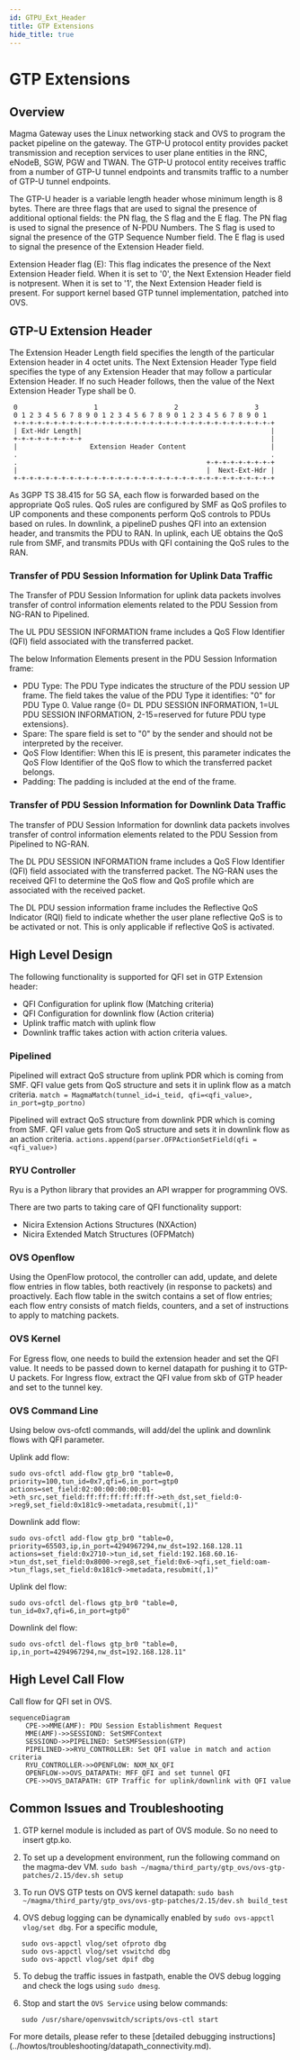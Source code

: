 ```yaml
---
id: GTPU_Ext_Header
title: GTP Extensions
hide_title: true
---
```

# GTP Extensions

## Overview

Magma Gateway uses the Linux networking stack and OVS to program the packet pipeline on the gateway. The GTP-U protocol entity provides packet transmission and reception services to user plane entities in the RNC, eNodeB, SGW, PGW and TWAN. The GTP-U protocol entity receives traffic from a number of
GTP-U tunnel endpoints and transmits traffic to a number of GTP-U tunnel endpoints.

The GTP-U header is a variable length header whose minimum length is 8 bytes. There are three flags that are used to signal the presence of additional optional fields: the PN flag, the S flag and the E flag. The PN flag is used to signal the presence of N-PDU Numbers. The S flag is used to signal the presence of the GTP Sequence Number field. The E flag is used to signal the presence of the Extension Header field.

Extension Header flag (E): This flag indicates the presence of the Next Extension Header field. When it is set to '0', the Next Extension Header field is notpresent. When it is set to '1', the Next Extension Header field is present. For support kernel based GTP tunnel implementation, patched into OVS. 

## GTP-U Extension Header

The Extension Header Length field specifies the length of the particular Extension header in 4 octet units. The Next Extension Header Type field specifies the type of any Extension Header that may follow a particular Extension Header. If no such Header follows, then the value of the
Next Extension Header Type shall be 0.

	 0                   1                   2                   3
     0 1 2 3 4 5 6 7 8 9 0 1 2 3 4 5 6 7 8 9 0 1 2 3 4 5 6 7 8 9 0 1
     +-+-+-+-+-+-+-+-+-+-+-+-+-+-+-+-+-+-+-+-+-+-+-+-+-+-+-+-+-+-+-+-+
     | Ext-Hdr Length|                                               |
     +-+-+-+-+-+-+-+-+                                               |
     |                  Extension Header Content                     |
     .                                                               .
     .                                               +-+-+-+-+-+-+-+-+
     |                                               |  Next-Ext-Hdr |
     +-+-+-+-+-+-+-+-+-+-+-+-+-+-+-+-+-+-+-+-+-+-+-+-+-+-+-+-+-+-+-+-+

As 3GPP TS 38.415 for 5G SA, each flow is forwarded based on the appropriate QoS rules. QoS rules are configured by SMF as QoS profiles to UP components and these components perform QoS controls to PDUs based on rules. In downlink, a pipelineD pushes QFI into an extension header, and transmits the PDU to RAN. In uplink, each UE obtains the QoS rule from SMF, and transmits PDUs with QFI containing the QoS rules to the RAN.

### Transfer of PDU Session Information for Uplink Data Traffic

The Transfer of PDU Session Information for uplink data packets involves transfer of control information elements related to the PDU Session from NG-RAN to Pipelined.

The UL PDU SESSION INFORMATION frame includes a QoS Flow Identifier (QFI) field associated with the transferred packet.

The below Information Elements present in the PDU Session Information frame:

- PDU Type: The PDU Type indicates the structure of the PDU session UP frame. The field takes the value of the PDU Type it identifies: "0" for PDU Type 0.
  Value range {0= DL PDU SESSION INFORMATION, 1=UL PDU SESSION INFORMATION, 2-15=reserved for future PDU type extensions}.
- Spare: The spare field is set to "0" by the sender and should not be interpreted by the receiver.
- QoS Flow Identifier: When this IE is present, this parameter indicates the QoS Flow Identifier of the QoS flow to which the transferred packet belongs.
- Padding: The padding is included at the end of the frame.

### Transfer of PDU Session Information for Downlink Data Traffic

The transfer of PDU Session Information for downlink data packets involves transfer of control information elements related to the PDU Session from Pipelined to NG-RAN.

The DL PDU SESSION INFORMATION frame includes a QoS Flow Identifier (QFI) field associated with the transferred packet. The NG-RAN uses the received QFI to determine the QoS flow and QoS profile which are associated with the received packet.

The DL PDU session information frame includes the Reflective QoS Indicator (RQI) field to indicate whether the user plane reflective QoS is to be activated or not. This is only applicable if reflective QoS is activated.

## High Level Design

The following functionality is supported for QFI set in GTP Extension header:

- QFI Configuration for uplink flow (Matching criteria)
- QFI Configuration for downlink flow (Action criteria)
- Uplink traffic match with uplink flow
- Downlink traffic takes action with action criteria values.

### Pipelined

Pipelined will extract QoS structure from uplink PDR which is coming from SMF. QFI value gets from QoS structure and sets it in uplink flow as a match criteria.
                       `match = MagmaMatch(tunnel_id=i_teid, qfi=<qfi_value>, in_port=gtp_portno)`

Pipelined will extract QoS structure from downlink PDR which is coming from SMF. QFI value gets from QoS structure and sets it in downlink flow as an action criteria.
                       `actions.append(parser.OFPActionSetField(qfi = <qfi_value>)`

### RYU Controller

Ryu is a Python library that provides an API wrapper for programming OVS.

There are two parts to taking care of QFI functionality support:

- Nicira Extension Actions Structures (NXAction)
- Nicira Extended Match Structures (OFPMatch)

### OVS Openflow

Using the OpenFlow protocol, the controller can add, update, and delete flow entries in flow tables, both reactively (in response to packets) and proactively. Each flow table in the switch contains a set of flow entries; each flow entry consists of match fields, counters, and a set of instructions to apply to matching packets.

### OVS Kernel

For Egress flow, one needs to build the extension header and set the QFI value. It needs to be passed down to kernel datapath for pushing it to GTP-U packets.
For Ingress flow, extract the QFI value from skb of GTP header and set to the tunnel key.

### OVS Command Line

Using below ovs-ofctl commands, will add/del the uplink and downlink flows with QFI parameter.

Uplink add flow:

```sudo ovs-ofctl add-flow gtp_br0 "table=0, priority=100,tun_id=0x7,qfi=6,in_port=gtp0 actions=set_field:02:00:00:00:00:01->eth_src,set_field:ff:ff:ff:ff:ff:ff->eth_dst,set_field:0->reg9,set_field:0x181c9->metadata,resubmit(,1)"```

Downlink add flow:

```sudo ovs-ofctl add-flow gtp_br0 "table=0, priority=65503,ip,in_port=4294967294,nw_dst=192.168.128.11 actions=set_field:0x2710->tun_id,set_field:192.168.60.16->tun_dst,set_field:0x8000->reg8,set_field:0x6->qfi,set_field:oam->tun_flags,set_field:0x181c9->metadata,resubmit(,1)"```

Uplink del flow:

```sudo ovs-ofctl del-flows gtp_br0 "table=0, tun_id=0x7,qfi=6,in_port=gtp0"```

Downlink del flow:

```sudo ovs-ofctl del-flows gtp_br0 "table=0, ip,in_port=4294967294,nw_dst=192.168.128.11"```

## High Level Call Flow

Call flow for QFI set in OVS.

```mermaid
sequenceDiagram
    CPE->>MME(AMF): PDU Session Establishment Request
    MME(AMF)->>SESSIOND: SetSMFContext
    SESSIOND->>PIPELINED: SetSMFSession(GTP)
    PIPELINED->>RYU_CONTROLLER: Set QFI value in match and action criteria
    RYU_CONTROLLER->>OPENFLOW: NXM_NX_QFI
    OPENFLOW->>OVS_DATAPATH: MFF_QFI and set tunnel QFI
    CPE->>OVS_DATAPATH: GTP Traffic for uplink/downlink with QFI value
```

## Common Issues and Troubleshooting

1. GTP kernel module is included as part of OVS module. So no need to insert gtp.ko.

2. To set up a development environment, run the following command on the magma-dev VM.
   ```sudo bash ~/magma/third_party/gtp_ovs/ovs-gtp-patches/2.15/dev.sh setup```

3. To run OVS GTP tests on OVS kernel datapath:
   ```sudo bash ~/magma/third_party/gtp_ovs/ovs-gtp-patches/2.15/dev.sh build_test```

4. OVS debug logging can be dynamically enabled by ```sudo ovs-appctl vlog/set dbg```.
   For a specific module,
```sudo ovs-appctl vlog/set netdev dbg
   sudo ovs-appctl vlog/set ofproto dbg
   sudo ovs-appctl vlog/set vswitchd dbg
   sudo ovs-appctl vlog/set dpif dbg
```

5. To debug the traffic issues in fastpath, enable the OVS debug logging and check the logs using ```sudo dmesg```.

6. Stop and start the `OVS Service` using below commands:
```sudo /usr/share/openvswitch/scripts/ovs-ctl stop
   sudo /usr/share/openvswitch/scripts/ovs-ctl start
```

For more details, please refer to these [detailed debugging instructions] 
(../howtos/troubleshooting/datapath_connectivity.md).
